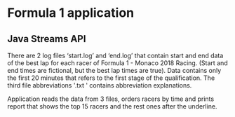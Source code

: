 # Formula 1 application
## Java Streams API

There are 2 log files ‘start.log’ and ‘end.log’ that contain start and end data of the best lap for each racer of Formula 1 - Monaco 2018 Racing. (Start and end times are fictional, but the best lap times are true). Data contains only the first 20 minutes that refers to the first stage of the qualification. The third file abbreviations '.txt ' contains abbreviation explanations.

Application reads the data from 3 files, orders racers by time and prints report that shows the top 15 racers and the rest ones after the underline.